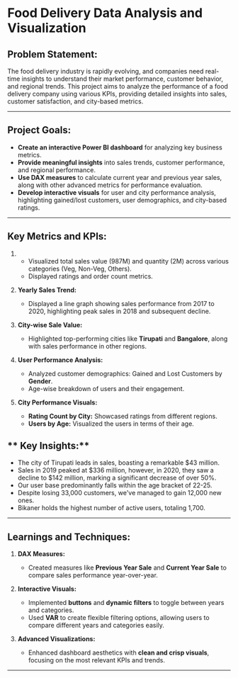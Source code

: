 
# **Food Delivery Data Analysis and Visualization**

## **Problem Statement:**
The food delivery industry is rapidly evolving, and companies need real-time insights to understand their market performance, customer behavior, and regional trends. This project aims to analyze the performance of a food delivery company using various KPIs, providing detailed insights into sales, customer satisfaction, and city-based metrics.

---

## **Project Goals:**
- **Create an interactive Power BI dashboard** for analyzing key business metrics.
- **Provide meaningful insights** into sales trends, customer performance, and regional performance.
- **Use DAX measures** to calculate current year and previous year sales, along with other advanced metrics for performance evaluation.
- **Develop interactive visuals** for user and city performance analysis, highlighting gained/lost customers, user demographics, and city-based ratings.

---

## **Key Metrics and KPIs:**

1. - Visualized total sales value (987M) and quantity (2M) across various categories (Veg, Non-Veg, Others).
   - Displayed ratings and order count metrics.


2. **Yearly Sales Trend:**
   - Displayed a line graph showing sales performance from 2017 to 2020, highlighting peak sales in 2018 and subsequent decline.

3. **City-wise Sale Value:**
   - Highlighted top-performing cities like **Tirupati** and **Bangalore**, along with sales performance in other regions.

4. **User Performance Analysis:**
   - Analyzed customer demographics: Gained and Lost Customers by **Gender**.
   - Age-wise breakdown of users and their engagement.

5. **City Performance Visuals:**
   - **Rating Count by City:** Showcased ratings from different regions.
   - **Users by Age:** Visualized the users in terms of their age.

## ** Key Insights:**

- The city of Tirupati leads in sales, boasting a remarkable $43 million.
- Sales in 2019 peaked at $336 million, however, in 2020, they saw a decline to $142 million, marking a significant decrease of over 50%.
- Our user base predominantly falls within the age bracket of 22-25.
- Despite losing 33,000 customers, we've managed to gain 12,000 new ones.
- Bikaner holds the highest number of active users, totaling 1,700.



---

## **Learnings and Techniques:**

1. **DAX Measures:**
   - Created measures like **Previous Year Sale** and **Current Year Sale** to compare sales performance year-over-year.

2. **Interactive Visuals:**
   - Implemented **buttons** and **dynamic filters** to toggle between years and categories.
   - Used **VAR** to create flexible filtering options, allowing users to compare different years and categories easily.

3. **Advanced Visualizations:**
   - Enhanced dashboard aesthetics with **clean and crisp visuals**, focusing on the most relevant KPIs and trends.
  

---

